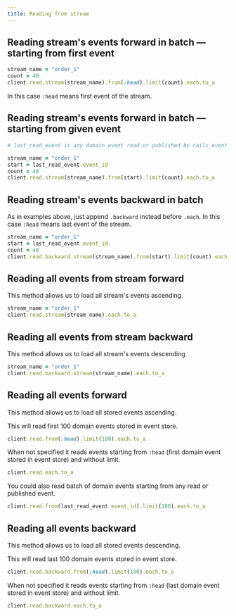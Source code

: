 ```yaml
---
title: Reading from stream
---
```


## Reading stream's events forward in batch — starting from first event

```ruby
stream_name = "order_1"
count = 40
client.read.stream(stream_name).from(:head).limit(count).each.to_a
```

In this case `:head` means first event of the stream.

## Reading stream's events forward in batch — starting from given event

```ruby
# last_read_event is any domain event read or published by rails_event_store

stream_name = "order_1"
start = last_read_event.event_id
count = 40
client.read.stream(stream_name).from(start).limit(count).each.to_a
```

## Reading stream's events backward in batch

As in examples above, just append `.backward` instead before `.each`.
In this case `:head` means last event of the stream.

```ruby
stream_name = "order_1"
start = last_read_event.event_id
count = 40
client.read.backward.stream(stream_name).from(start).limit(count).each.to_a
```

## Reading all events from stream forward

This method allows us to load all stream's events ascending.

```ruby
stream_name = "order_1"
client.read.stream(stream_name).each.to_a
```

## Reading all events from stream backward

This method allows us to load all stream's events descending.

```ruby
stream_name = "order_1"
client.read.backward.stream(stream_name).each.to_a
```

## Reading all events forward

This method allows us to load all stored events ascending.

This will read first 100 domain events stored in event store.

```ruby
client.read.from(:head).limit(100).each.to_a
```

When not specified it reads events starting from `:head` (first domain event
stored in event store) and without limit.

```ruby
client.read.each.to_a
```

You could also read batch of domain events starting from any read or published event.

```ruby
client.read.from(last_read_event.event_id).limit(100).each.to_a
```

## Reading all events backward

This method allows us to load all stored events descending.

This will read last 100 domain events stored in event store.

```ruby
client.read.backward.from(:head).limit(100).each.to_a
```

When not specified it reads events starting from `:head` (last domain event
stored in event store) and without limit.

```ruby
client.read.backward.each.to_a
```
